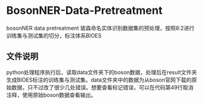 # BosonNER-Data-Pretreatment
bosonNER data pretreatment 玻森命名实体识别数据集的预处理，按照8:2进行训练集与测试集的切分，标注体系BIOES

## 文件说明
python处理程序执行后，读取data文件夹下的boson数据，处理后在result文件夹生成BIOES标注的训练集与测试集。data文件夹中的数据为从boson官网下载的原始数据，只不过改了很少几处错误。想要查看标记错误，可以在代码第49行取消注释，使用原始boson数据查看输出。

